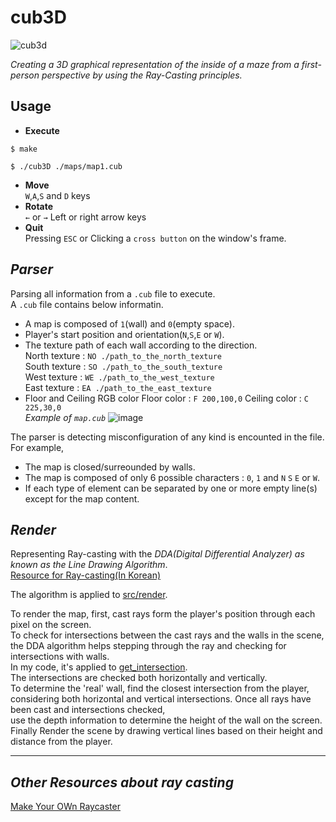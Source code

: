 # cub3D
![cub3d](https://github.com/eunbi0308/cub3d/assets/80834766/9df0df75-1788-4c75-8a53-e438f2450d7d)

*Creating a 3D graphical representation of the inside of a maze from a first-person perspective by using the Ray-Casting principles.*

## Usage
- **Execute**
```
$ make
```
```
$ ./cub3D ./maps/map1.cub
```
- **Move** \
`W`,`A`,`S` and `D` keys
- **Rotate** \
`←` or `→` Left or right arrow keys
- **Quit** \
Pressing `ESC` or Clicking a `cross button` on the window's frame.

## *Parser*
Parsing all information from a `.cub` file to execute.\
A `.cub` file contains below informatin.
  - A map is composed of `1`(wall) and `0`(empty space).
  - Player's start position and orientation(`N`,`S`,`E` or `W`).
  - The texture path of each wall according to the direction.\
    North texture : `NO ./path_to_the_north_texture`\
    South texture : `SO ./path_to_the_south_texture`\
    West texture  : `WE ./path_to_the_west_texture`\
    East texture  : `EA ./path_to_the_east_texture`
  - Floor and Ceiling RGB color
    Floor color : `F 200,100,0`
    Ceiling color : `C 225,30,0`\
*Example of `map.cub`*
![image](https://github.com/eunbi0308/cub3d/assets/80834766/903eb2c1-4148-474a-b523-3808f2c22738)

The parser is detecting misconfiguration of any kind is encounted in the file. For example,
- The map is closed/surreounded by walls.
- The map is composed of only 6 possible characters : `0`, `1` and `N` `S` `E` or `W`.
- If each type of element can be separated by one or more empty line(s) except for the map content.

## *Render*
Representing Ray-casting with the *DDA(Digital Differential Analyzer) as known as the Line Drawing Algorithm*.\
[Resource for Ray-casting(In Korean)](https://github.com/mathreboot/raycast)

The algorithm is applied to [src/render](src/render).

To render the map, first, cast rays form the player's position through each pixel on the screen.\
To check for intersections between the cast rays and the walls in the scene,\
the DDA algorithm helps stepping through the ray and checking for intersections with walls.\
In my code, it's applied to [get_intersection](src/render/ray_casting.c).\
The intersections are checked both horizontally and vertically. \
To determine the 'real' wall, find the closest intersection from the player, \
considering both horizontal and vertical intersections. Once all rays have been cast and intersections checked, \
use the depth information to determine the height of the wall on the screen.\
Finally Render the scene by drawing vertical lines based on their height and distance from the player.

---
## *Other Resources about ray casting*
[Make Your OWn Raycaster](https://youtu.be/gYRrGTC7GtA?feature=shared)

